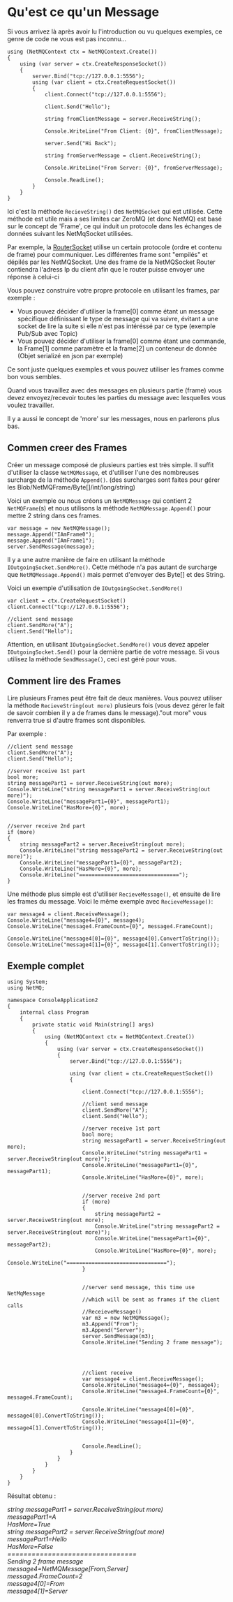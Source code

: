 Qu'est ce qu'un Message
=====

Si vous arrivez là après avoir lu l'introduction ou vu quelques exemples, ce genre de code ne vous est pas inconnu...

    using (NetMQContext ctx = NetMQContext.Create())
    {
        using (var server = ctx.CreateResponseSocket())
        {
            server.Bind("tcp://127.0.0.1:5556");
            using (var client = ctx.CreateRequestSocket())
            {
                client.Connect("tcp://127.0.0.1:5556");

                client.Send("Hello");

                string fromClientMessage = server.ReceiveString();

                Console.WriteLine("From Client: {0}", fromClientMessage);

                server.Send("Hi Back");

                string fromServerMessage = client.ReceiveString();

                Console.WriteLine("From Server: {0}", fromServerMessage);

                Console.ReadLine();
            }
        }
    }

Ici c'est la méthode <code>RecieveString()</code> des <code>NetMQSocket</code> qui est utilisée. Cette méthode est utile mais a ses limites car ZeroMQ (et donc NetMQ) est basé sur le concept de 'Frame', ce qui induit un protocole dans les échanges de données suivant les NetMqSocket utilisées.

Par exemple, la [RouterSocket](http://netmq.readthedocs.org/fr/latest/routerDealer/) utilise un certain protocole (ordre et contenu de frame) pour communiquer. Les différentes frame sont "empilés" et dépilés par les NetMQSocket. Une des frame de la NetMQSocket Router contiendra l'adress Ip du client afin que le router puisse envoyer une réponse à celui-ci

Vous pouvez construire votre propre protocole en utilisant les frames, par exemple :

+ Vous pouvez décider d'utiliser la frame[0] comme étant un message spécifique définissant le type de message qui va suivre,
évitant a une socket de lire la suite si elle n'est pas intéréssé par ce type (exemple Pub/Sub avec Topic)
+ Vous pouvez décider d'utiliser la frame[0] comme étant une commande, la Frame[1] comme paramètre et la frame[2] un conteneur de donnée (Objet serializé en json par exemple)

Ce sont juste quelques exemples et vous pouvez utiliser les frames comme bon vous sembles.

Quand vous travaillez avec des messages en plusieurs partie (frame) vous devez envoyez/recevoir toutes les parties du message avec lesquelles vous voulez travailler.

Il y a aussi le concept de 'more' sur les messages, nous en parlerons plus bas.


## Commen creer des Frames

Créer un message composé de plusieurs parties est très simple. Il suffit d'utiliser la classe <code>NetMQMessage</code>, et d'utiliser l'une des nombreuses surcharge de la méthode <code>Append()</code>. (des surcharges sont faites pour gérer les Blob/NetMQFrame/Byte[]/int/long/string)

Voici un exemple ou nous créons un <code>NetMQMessage</code> qui contient 2 <code>NetMQFrame</code>(s) et nous utilisons 
la méthode <code>NetMQMessage.Append()</code> pour mettre 2 string dans ces frames.

    var message = new NetMQMessage();
    message.Append("IAmFrame0");
    message.Append("IAmFrame1");
    server.SendMessage(message);

Il y a une autre manière de faire en utilisant la méthode <code>IOutgoingSocket.SendMore()</code>. Cette méthode n'a pas autant de surcharge que <code>NetMQMessage.Append()</code> mais permet d'envoyer des Byte[] et des String.

Voici un exemple d'utilisation de <code>IOutgoingSocket.SendMore()</code>


    var client = ctx.CreateRequestSocket()
    client.Connect("tcp://127.0.0.1:5556");

    //client send message
    client.SendMore("A");
    client.Send("Hello");

Attention, en utilisant <code>IOutgoingSocket.SendMore()</code> vous devez appeler <code>IOutgoingSocket.Send()</code> pour la dernière partie de votre message. Si vous utilisez la méthode <code>SendMessage()</code>, ceci est géré pour vous.



## Comment lire des Frames

Lire plusieurs Frames peut être fait de deux manières. Vous pouvez utiliser la méthode <code>RecieveString(out more)</code> plusieurs fois (vous devez gérer le fait de savoir combien il y a de frames dans le message)."out more" vous renverra true si d'autre frames sont disponibles.

Par exemple : 

    //client send message
    client.SendMore("A");
    client.Send("Hello");

    //server receive 1st part
    bool more;
    string messagePart1 = server.ReceiveString(out more);
    Console.WriteLine("string messagePart1 = server.ReceiveString(out more)");
    Console.WriteLine("messagePart1={0}", messagePart1);
    Console.WriteLine("HasMore={0}", more);


    //server receive 2nd part
    if (more)
    {
        string messagePart2 = server.ReceiveString(out more);
        Console.WriteLine("string messagePart2 = server.ReceiveString(out more)");
        Console.WriteLine("messagePart1={0}", messagePart2);
        Console.WriteLine("HasMore={0}", more);
        Console.WriteLine("================================");
    }
    
Une méthode plus simple est d'utiliser <code>RecieveMessage()</code>, et ensuite de lire les frames du message.
Voici le même exemple avec <code>RecieveMessage()</code>:


    var message4 = client.ReceiveMessage();
    Console.WriteLine("message4={0}", message4);
    Console.WriteLine("message4.FrameCount={0}", message4.FrameCount);

    Console.WriteLine("message4[0]={0}", message4[0].ConvertToString());
    Console.WriteLine("message4[1]={0}", message4[1].ConvertToString());



## Exemple complet



    using System;
    using NetMQ;

    namespace ConsoleApplication2
    {
        internal class Program
        {
            private static void Main(string[] args)
            {
                using (NetMQContext ctx = NetMQContext.Create())
                {
                    using (var server = ctx.CreateResponseSocket())
                    {
                        server.Bind("tcp://127.0.0.1:5556");

                        using (var client = ctx.CreateRequestSocket())
                        {

                            client.Connect("tcp://127.0.0.1:5556");

                            //client send message
                            client.SendMore("A");
                            client.Send("Hello");

                            //server receive 1st part
                            bool more;
                            string messagePart1 = server.ReceiveString(out more);
                            Console.WriteLine("string messagePart1 = server.ReceiveString(out more)");
                            Console.WriteLine("messagePart1={0}", messagePart1);
                            Console.WriteLine("HasMore={0}", more);


                            //server receive 2nd part
                            if (more)
                            {
                                string messagePart2 = server.ReceiveString(out more);
                                Console.WriteLine("string messagePart2 = server.ReceiveString(out more)");
                                Console.WriteLine("messagePart1={0}", messagePart2);
                                Console.WriteLine("HasMore={0}", more);
                                Console.WriteLine("================================");
                            }


                            //server send message, this time use NetMqMessage
                            //which will be sent as frames if the client calls
                            //ReceieveMessage()
                            var m3 = new NetMQMessage();
                            m3.Append("From");
                            m3.Append("Server");
                            server.SendMessage(m3);
                            Console.WriteLine("Sending 2 frame message");




                            //client receive
                            var message4 = client.ReceiveMessage();
                            Console.WriteLine("message4={0}", message4);
                            Console.WriteLine("message4.FrameCount={0}", message4.FrameCount);

                            Console.WriteLine("message4[0]={0}", message4[0].ConvertToString());
                            Console.WriteLine("message4[1]={0}", message4[1].ConvertToString());


                            Console.ReadLine();
                        }
                    }
                }
            }
        }
    }


Résultat obtenu :

<p>
<i>
string messagePart1 = server.ReceiveString(out more)<br/>
messagePart1=A<br/>
HasMore=True<br/>
string messagePart2 = server.ReceiveString(out more)<br/>
messagePart1=Hello<br/>
HasMore=False<br/>
================================<br/>
Sending 2 frame message<br/>
message4=NetMQMessage[From,Server]<br/>
message4.FrameCount=2<br/>
message4[0]=From<br/>
message4[1]=Server<br/>


</i>
</p>

